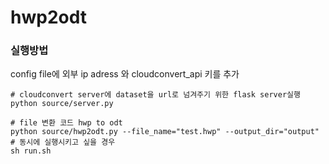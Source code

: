 # hwp2odt

### 실행방법
config file에 외부 ip adress 와 cloudconvert_api 키를 추가
```
# cloudconvert server에 dataset을 url로 넘겨주기 위한 flask server실행
python source/server.py

# file 변환 코드 hwp to odt 
python source/hwp2odt.py --file_name="test.hwp" --output_dir="output" 
# 동시에 실행시키고 싶을 경우
sh run.sh
```
